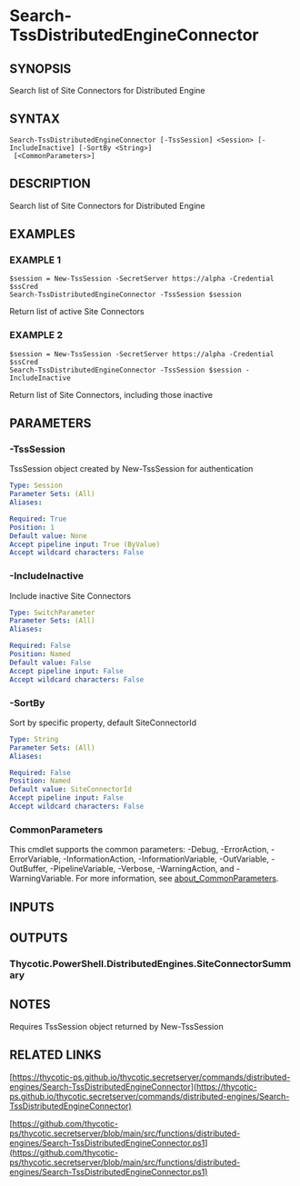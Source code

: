 # Search-TssDistributedEngineConnector

## SYNOPSIS
Search list of Site Connectors for Distributed Engine

## SYNTAX

```
Search-TssDistributedEngineConnector [-TssSession] <Session> [-IncludeInactive] [-SortBy <String>]
 [<CommonParameters>]
```

## DESCRIPTION
Search list of Site Connectors for Distributed Engine

## EXAMPLES

### EXAMPLE 1
```
$session = New-TssSession -SecretServer https://alpha -Credential $ssCred
Search-TssDistributedEngineConnector -TssSession $session
```

Return list of active Site Connectors

### EXAMPLE 2
```
$session = New-TssSession -SecretServer https://alpha -Credential $ssCred
Search-TssDistributedEngineConnector -TssSession $session -IncludeInactive
```

Return list of Site Connectors, including those inactive

## PARAMETERS

### -TssSession
TssSession object created by New-TssSession for authentication

```yaml
Type: Session
Parameter Sets: (All)
Aliases:

Required: True
Position: 1
Default value: None
Accept pipeline input: True (ByValue)
Accept wildcard characters: False
```

### -IncludeInactive
Include inactive Site Connectors

```yaml
Type: SwitchParameter
Parameter Sets: (All)
Aliases:

Required: False
Position: Named
Default value: False
Accept pipeline input: False
Accept wildcard characters: False
```

### -SortBy
Sort by specific property, default SiteConnectorId

```yaml
Type: String
Parameter Sets: (All)
Aliases:

Required: False
Position: Named
Default value: SiteConnectorId
Accept pipeline input: False
Accept wildcard characters: False
```

### CommonParameters
This cmdlet supports the common parameters: -Debug, -ErrorAction, -ErrorVariable, -InformationAction, -InformationVariable, -OutVariable, -OutBuffer, -PipelineVariable, -Verbose, -WarningAction, and -WarningVariable. For more information, see [about_CommonParameters](http://go.microsoft.com/fwlink/?LinkID=113216).

## INPUTS

## OUTPUTS

### Thycotic.PowerShell.DistributedEngines.SiteConnectorSummary
## NOTES
Requires TssSession object returned by New-TssSession

## RELATED LINKS

[https://thycotic-ps.github.io/thycotic.secretserver/commands/distributed-engines/Search-TssDistributedEngineConnector](https://thycotic-ps.github.io/thycotic.secretserver/commands/distributed-engines/Search-TssDistributedEngineConnector)

[https://github.com/thycotic-ps/thycotic.secretserver/blob/main/src/functions/distributed-engines/Search-TssDistributedEngineConnector.ps1](https://github.com/thycotic-ps/thycotic.secretserver/blob/main/src/functions/distributed-engines/Search-TssDistributedEngineConnector.ps1)


